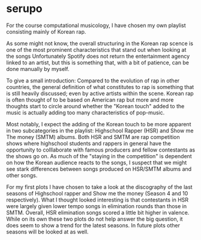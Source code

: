 # serupo
For the course computational musicology, I have chosen my own playlist consisting mainly of Korean rap. 

As some might not know, the overall structuring in the Korean rap scence is one of the most prominent characteristics that stand out when looking at the songs 
Unfortunately Spotify does not return the entertainment agency linked to an artist, but this is something that, with a bit of patience, can be done manually by myself.

To give a small introduction: Compared to the evolution of rap in other countries, the general definition of what constitutes to rap is something that is still heavily discussed; even by active artists within the scene. Korean rap is often thought of to be based on American rap but more and more thoughts start to circle around whether the "Korean touch" added to the music is actually adding too many characteristics of pop-music.

Most notably, I expect the adding of the Korean touch to be more apparent in two subcategories in the playlist: Highschool Rapper (HSR) and Show me The money (SMTM) albums.
Both HSR and SMTM are rap competition shows where highschool students and rappers in general have the opportunity to colllaborate with famous producers and fellow contestants as the shows go on. As much of the "staying in the competition" is dependent on how the Korean audience reacts to the songs, I suspect that we might see stark differences between songs produced on HSR/SMTM albums and other songs.

For my first plots I have chosen to take a look at the discography of the last seasons of Highschool rapper and Show me the money (Season 4 and 10 respectively). What I thought looked interesting is that contestants in HSR were largely given lower tempo songs in elimination rounds than those in SMTM. Overall, HSR elimination songs scored a little bit higher in valence. While on its own these two plots do not help answer the big question, it does seem to show a trend for the latest seasons. In future plots other seasons will be looked at as well.
